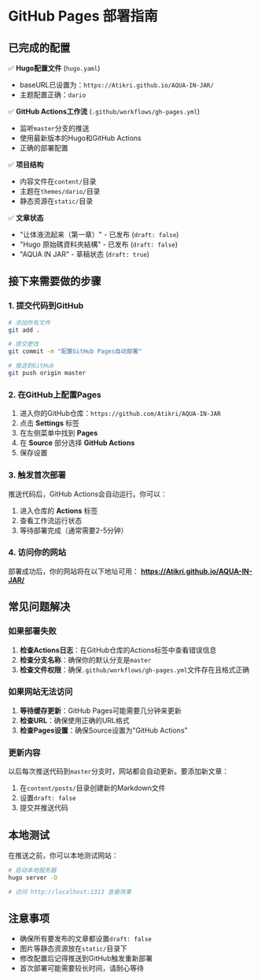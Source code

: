 # GitHub Pages 部署指南

## 已完成的配置

✅ **Hugo配置文件** (`hugo.yaml`)
- baseURL已设置为：`https://Atikri.github.io/AQUA-IN-JAR/`
- 主题配置正确：`dario`

✅ **GitHub Actions工作流** (`.github/workflows/gh-pages.yml`)
- 监听`master`分支的推送
- 使用最新版本的Hugo和GitHub Actions
- 正确的部署配置

✅ **项目结构**
- 内容文件在`content/`目录
- 主题在`themes/dario/`目录
- 静态资源在`static/`目录

✅ **文章状态**
- "让体液流起来（第一章）" - 已发布 (`draft: false`)
- "Hugo 原始碼資料夾結構" - 已发布 (`draft: false`)
- "AQUA IN JAR" - 草稿状态 (`draft: true`)

## 接下来需要做的步骤

### 1. 提交代码到GitHub

```bash
# 添加所有文件
git add .

# 提交更改
git commit -m "配置GitHub Pages自动部署"

# 推送到GitHub
git push origin master
```

### 2. 在GitHub上配置Pages

1. 进入你的GitHub仓库：`https://github.com/Atikri/AQUA-IN-JAR`
2. 点击 **Settings** 标签
3. 在左侧菜单中找到 **Pages**
4. 在 **Source** 部分选择 **GitHub Actions**
5. 保存设置

### 3. 触发首次部署

推送代码后，GitHub Actions会自动运行。你可以：

1. 进入仓库的 **Actions** 标签
2. 查看工作流运行状态
3. 等待部署完成（通常需要2-5分钟）

### 4. 访问你的网站

部署成功后，你的网站将在以下地址可用：
**https://Atikri.github.io/AQUA-IN-JAR/**

## 常见问题解决

### 如果部署失败

1. **检查Actions日志**：在GitHub仓库的Actions标签中查看错误信息
2. **检查分支名称**：确保你的默认分支是`master`
3. **检查文件权限**：确保`.github/workflows/gh-pages.yml`文件存在且格式正确

### 如果网站无法访问

1. **等待缓存更新**：GitHub Pages可能需要几分钟来更新
2. **检查URL**：确保使用正确的URL格式
3. **检查Pages设置**：确保Source设置为"GitHub Actions"

### 更新内容

以后每次推送代码到`master`分支时，网站都会自动更新。要添加新文章：

1. 在`content/posts/`目录创建新的Markdown文件
2. 设置`draft: false`
3. 提交并推送代码

## 本地测试

在推送之前，你可以本地测试网站：

```bash
# 启动本地服务器
hugo server -D

# 访问 http://localhost:1313 查看效果
```

## 注意事项

- 确保所有要发布的文章都设置`draft: false`
- 图片等静态资源放在`static/`目录下
- 修改配置后记得推送到GitHub触发重新部署
- 首次部署可能需要较长时间，请耐心等待
